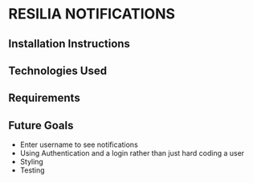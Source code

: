 # RESILIA NOTIFICATIONS

## Installation Instructions

## Technologies Used

## Requirements

## Future Goals
* Enter username to see notifications
* Using Authentication and a login rather than just hard coding a user
* Styling
* Testing